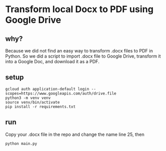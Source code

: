 # Transform local Docx to PDF using Google Drive

## why?

Because we did not find an easy way to transform .docx files to PDF in Python. So we did a script to import .docx file to Google Drive, transform it into a Google Doc, and download it as a PDF.

## setup

```
gcloud auth application-default login --scopes=https://www.googleapis.com/auth/drive.file
python3 -m venv venv
source venv/bin/activate
pip install -r requirements.txt
```

## run

Copy your .docx file in the repo and change the name line 25, then

```
python main.py
```
